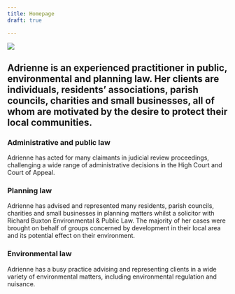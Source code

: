 ```yaml
---
title: Homepage
draft: true

---
```

![](/uploads/2019/10/18/copithorne.png)

## Adrienne is an experienced practitioner in public, environmental and planning law. Her clients are individuals, residents’ associations, parish councils, charities and small businesses, all of whom are motivated by the desire to protect their local communities.

### Administrative and public law

Adrienne has acted for many claimants in judicial review proceedings, challenging a wide range of administrative decisions in the High Court and Court of Appeal.

### Planning law

Adrienne has advised and represented many residents, parish councils, charities and small businesses in planning matters whilst a solicitor with Richard Buxton Environmental & Public Law. The majority of her cases were brought on behalf of groups concerned by development in their local area and its potential effect on their environment.

### Environmental law

Adrienne has a busy practice advising and representing clients in a wide variety of environmental matters, including environmental regulation and nuisance.